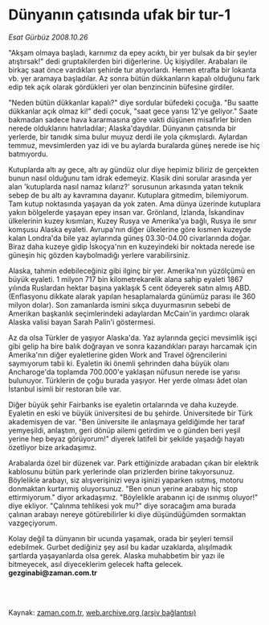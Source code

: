 # Dünyanın çatısında ufak bir tur-1

*Esat Gürbüz 2008.10.26*

<td class="columnist-detail">
<p>"Akşam olmaya başladı, karnımız da epey acıktı, bir yer bulsak da bir şeyler atıştırsak!" dedi gruptakilerden biri diğerlerine. Üç kişiydiler. Arabaları ile birkaç saat önce vardıkları şehirde tur atıyorlardı. Hemen etrafta bir lokanta vb. yer aramaya başladılar. Az sonra bütün dükkanların kapalı olduğunu fark edip tek açık olarak gördükleri yer olan benzincinin büfesine girdiler.</p>
<p>
<div id="haberMetinDiv">
<p> "Neden bütün dükkanlar kapalı?" diye sordular büfedeki çocuğa. "Bu saatte dükkanlar açık olmaz ki!" dedi çocuk, "saat gece yarısı 12'ye geliyor." Saate bakmadan sadece hava kararmasına göre vakti düşünen misafirler birden nerede olduklarını hatırladılar; Alaska'daydılar. Dünyanın çatısında bir yerlerde, bir tanıdık sima bulur muyuz derdi ile yola çıkmışlardı. Aylardan temmuz, mevsimlerden yaz idi ve bu aylarda buralarda güneş nerede ise hiç batmıyordu. 
<p>Kutuplarda altı ay gece, altı ay gündüz olur diye hepimiz biliriz de gerçekten bunun nasıl olduğunu tam idrak edemeyiz. Klasik dini sorular arasında yer alan 'kutuplarda nasıl namaz kılarız?' sorusunun arkasında yatan teknik sebep de bu altı ay kavramına dayanır. Kutuplara gitmedim, bilemiyorum. Tam kutup noktasında yaşayan da yok zaten. Ama dünya üzerinde kutuplara yakın bölgelerde yaşayan epey insan var. Grönland, İzlanda, İskandinav ülkelerinin kuzey kısımları, Kuzey Rusya ve Amerika'ya bağlı, Rusya ile sınır komşusu Alaska eyaleti. Avrupa'nın diğer ülkelerine göre kısmen kuzeyde kalan Londra'da bile yaz aylarında güneş 03.30-04.00 civarlarında doğar. Biraz daha kuzeye gidip İskoçya'nın en kuzeyindeki bir noktada nerede ise güneşin hiç gözden kaybolmadığı yerlere varabilirsiniz. 
<p>Alaska, tahmin edebileceğiniz gibi ilginç bir yer. Amerika'nın yüzölçümü en büyük eyaleti. 1 milyon 717 bin kilometrekarelik alana sahip eyaleti 1867 yılında Ruslardan hektar başına yaklaşık 5 cent ödeyerek satın almış ABD. (Enflasyonu dikkate alarak yapılan hesaplamalarda günümüz parası ile 360 milyon dolar). Son zamanlarda ismini sıkça duyurmasının sebebi de Amerikan başkanlık seçimlerindeki adaylardan McCain'in yardımcı olarak Alaska valisi bayan Sarah Palin'i göstermesi. 
<p>Az da olsa Türkler de yaşıyor Alaska'da. Yaz aylarında geçici mevsimlik işçi gibi gelip ha bire balık doğrayan ve sonra kazandıkları parayı harcamak için Amerika'nın diğer eyaletlerine giden Work and Travel öğrencilerini saymıyorum tabii ki. Eyaletin iki önemli şehrinden daha büyük olanı Ancharoge'da toplamda 700.000'e yaklaşan nüfusun nerede ise yarısı bulunuyor. Türklerin de çoğu burada yaşıyor. Her yerde olması âdet olan İstanbul isimli bir restoran bile var. 
<p>Diğer büyük şehir Fairbanks ise eyaletin ortalarında ve daha kuzeyde. Eyaletin en eski ve büyük üniversitesi de bu şehirde. Üniversitede bir Türk akademisyen de var. "Ben üniversite ile anlaşmaya geldiğimde her taraf yemyeşildi, anlaştım, geri dönüp ailemi getirdim ve o günden beri yeşil yerine hep beyaz görüyorum!" diyerek latifeli bir şekilde yaşadığı hayatı özetliyor bize arkadaşımız. 
<p>Arabalarda özel bir düzenek var. Park ettiğinizde arabadan çıkan bir elektrik kablosunu bütün park yerlerinde olan prizlerden birine takıyorsunuz. Böylelikle arabayı, siz alışverişinizi veya işinizi yaparken ısıtmış, motoru donmaktan kurtarmış oluyorsunuz. "Ben onun yerine arabayı hiç stop ettirmiyorum." diyor arkadaşımız. "Böylelikle arabanın içi de ısınmış oluyor!" diye ekliyor. "Çalınma tehlikesi yok mu?" diye soracağım ama burada çalınan arabayı nereye götürebilirler ki diye düşündüğümden sormaktan vazgeçiyorum. 
<p>Kolay değil ta dünyanın bir ucunda yaşamak, orada bir şeyleri temsil edebilmek. Gurbet dediğiniz şey asıl bu kadar uzaklarda, alışılmadık şartlarda yaşayanlarda olsa gerek. Alaska muhabbetim bir yazı ile bitmeyecek, asıl diyeceklerim gelecek hafta gelecek. <b>gezginabi@zaman.com.tr</b></p></p></p></p></p></p></p></div>
</p>


<p><br>
		 </br></p></td>

Kaynak: [zaman.com.tr](http://zaman.com.tr/yazar.do?yazino=753223), [web.archive.org (arşiv bağlantısı)](http://web.archive.org/web/20120211232528/http://www.zaman.com.tr:80/yazar.do?yazino=753223)
